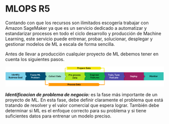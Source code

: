 # MLOPS R5

Contando con que los recursos son ilimitados escogería trabajar con Amazon SageMaker ya que es un servicio dedicado a automatizar y estandarizar procesos en todo el ciclo desarrollo y producción de Machine Learning, este servicio puede entrenar, probar, solucionar, desplegar y gestionar modelos de ML a escala de forma sencilla.

Antes de llevar a producción cualquier proyecto de ML debemos tener en cuenta los siguientes pasos. 

![](images/ml-lifecycle-phases.png)


*__Identificacion de problema de negocio:__* es la fase más importante de un proyecto de ML. En esta fase, debe definir claramente el problema que está tratando de resolver y el valor comercial que espera lograr. También debe determinar si ML es el enfoque correcto para su problema y si tiene suficientes datos para entrenar un modelo preciso.
